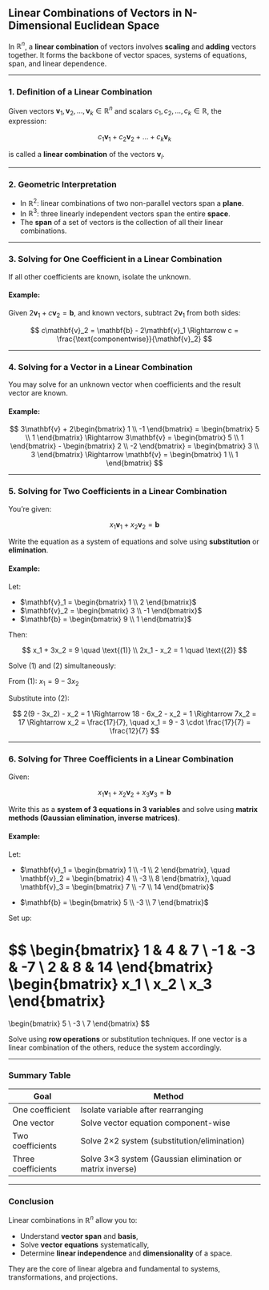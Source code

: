 ## **Linear Combinations of Vectors in N-Dimensional Euclidean Space**

In $\mathbb{R}^n$, a **linear combination** of vectors involves **scaling** and **adding** vectors 
together. It forms the backbone of vector spaces, systems of equations, span, and linear dependence.

---

### **1. Definition of a Linear Combination**

Given vectors $\mathbf{v}_1, \mathbf{v}_2, \dots, \mathbf{v}_k \in \mathbb{R}^n$ and scalars $c_1, c_2, \dots, c_k \in \mathbb{R}$, the expression:

$$
c_1\mathbf{v}_1 + c_2\mathbf{v}_2 + \dots + c_k\mathbf{v}_k
$$

is called a **linear combination** of the vectors $\mathbf{v}_i$.

---

### **2. Geometric Interpretation**

* In $\mathbb{R}^2$: linear combinations of two non-parallel vectors span a **plane**.
* In $\mathbb{R}^3$: three linearly independent vectors span the entire **space**.
* The **span** of a set of vectors is the collection of all their linear combinations.

---

### **3. Solving for One Coefficient in a Linear Combination**

If all other coefficients are known, isolate the unknown.

#### **Example:**

Given $2\mathbf{v}_1 + c\mathbf{v}_2 = \mathbf{b}$, and known vectors, subtract $2\mathbf{v}_1$ from both sides:

$$
c\mathbf{v}_2 = \mathbf{b} - 2\mathbf{v}_1 \Rightarrow c = \frac{\text{componentwise}}{\mathbf{v}_2}
$$

---

### **4. Solving for a Vector in a Linear Combination**

You may solve for an unknown vector when coefficients and the result vector are known.

#### **Example:**

$$
3\mathbf{v} + 2\begin{bmatrix} 1 \\ -1 \end{bmatrix} = \begin{bmatrix} 5 \\ 1 \end{bmatrix}
\Rightarrow
3\mathbf{v} = \begin{bmatrix} 5 \\ 1 \end{bmatrix} - \begin{bmatrix} 2 \\ -2 \end{bmatrix} = \begin{bmatrix} 3 \\ 3 \end{bmatrix}
\Rightarrow \mathbf{v} = \begin{bmatrix} 1 \\ 1 \end{bmatrix}
$$

---

### **5. Solving for Two Coefficients in a Linear Combination**

You’re given:

$$
x_1\mathbf{v}_1 + x_2\mathbf{v}_2 = \mathbf{b}
$$

Write the equation as a system of equations and solve using **substitution** or **elimination**.

#### **Example:**

Let:

* $\mathbf{v}_1 = \begin{bmatrix} 1 \\ 2 \end{bmatrix}$
* $\mathbf{v}_2 = \begin{bmatrix} 3 \\ -1 \end{bmatrix}$
* $\mathbf{b} = \begin{bmatrix} 9 \\ 1 \end{bmatrix}$

Then:

$$
x_1 + 3x_2 = 9 \quad \text{(1)} \\
2x_1 - x_2 = 1 \quad \text{(2)}
$$

Solve (1) and (2) simultaneously:

From (1): $x_1 = 9 - 3x_2$

Substitute into (2):

$$
2(9 - 3x_2) - x_2 = 1 \Rightarrow 18 - 6x_2 - x_2 = 1 \Rightarrow 7x_2 = 17 \Rightarrow x_2 = \frac{17}{7}, \quad x_1 = 9 - 3 \cdot \frac{17}{7} = \frac{12}{7}
$$

---

### **6. Solving for Three Coefficients in a Linear Combination**

Given:

$$
x_1\mathbf{v}_1 + x_2\mathbf{v}_2 + x_3\mathbf{v}_3 = \mathbf{b}
$$

Write this as a **system of 3 equations in 3 variables** and solve using **matrix methods (Gaussian elimination, inverse matrices)**.

#### **Example:**

Let:

* $\mathbf{v}_1 = \begin{bmatrix} 1 \\ -1 \\ 2 \end{bmatrix}, \quad
  \mathbf{v}_2 = \begin{bmatrix} 4 \\ -3 \\ 8 \end{bmatrix}, \quad
  \mathbf{v}_3 = \begin{bmatrix} 7 \\ -7 \\ 14 \end{bmatrix}$

* $\mathbf{b} = \begin{bmatrix} 5 \\ -3 \\ 7 \end{bmatrix}$

Set up:

$$
\begin{bmatrix}
1 & 4 & 7 \\
-1 & -3 & -7 \\
2 & 8 & 14
\end{bmatrix}
\begin{bmatrix}
x_1 \\ x_2 \\ x_3
\end{bmatrix}
=
\begin{bmatrix}
5 \\ -3 \\ 7
\end{bmatrix}
$$

Solve using **row operations** or substitution techniques. If one vector is a linear combination of the others, reduce the system accordingly.

---

### Summary Table

| Goal               | Method                                                    |
| ------------------ | --------------------------------------------------------- |
| One coefficient    | Isolate variable after rearranging                        |
| One vector         | Solve vector equation component-wise                      |
| Two coefficients   | Solve 2×2 system (substitution/elimination)               |
| Three coefficients | Solve 3×3 system (Gaussian elimination or matrix inverse) |

---

### **Conclusion**

Linear combinations in $\mathbb{R}^n$ allow you to:

* Understand **vector span** and **basis**,
* Solve **vector equations** systematically,
* Determine **linear independence** and **dimensionality** of a space.

They are the core of linear algebra and fundamental to systems, transformations, and projections.
